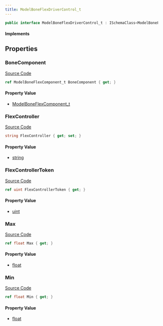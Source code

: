 ```yaml
---
title: ModelBoneFlexDriverControl_t
---
```


```csharp
public interface ModelBoneFlexDriverControl_t : ISchemaClass<ModelBoneFlexDriverControl_t>, ISchemaField, ISchemaClass, INativeHandle
```

#### Implements

## Properties

### BoneComponent

[Source Code](https://github.com/swiftly-solution/swiftlys2/blob/main/managed/src/SwiftlyS2.Generated/Schemas/Interfaces/ModelBoneFlexDriverControl_t.cs#L17)

```csharp
ref ModelBoneFlexComponent_t BoneComponent { get; }
```

#### Property Value

- [ModelBoneFlexComponent_t](/docs/api/shared/schemadefinitions/modelboneflexcomponent_t)

### FlexController

[Source Code](https://github.com/swiftly-solution/swiftlys2/blob/main/managed/src/SwiftlyS2.Generated/Schemas/Interfaces/ModelBoneFlexDriverControl_t.cs#L19)

```csharp
string FlexController { get; set; }
```

#### Property Value

- [string](https://learn.microsoft.com/dotnet/api/system.string)

### FlexControllerToken

[Source Code](https://github.com/swiftly-solution/swiftlys2/blob/main/managed/src/SwiftlyS2.Generated/Schemas/Interfaces/ModelBoneFlexDriverControl_t.cs#L21)

```csharp
ref uint FlexControllerToken { get; }
```

#### Property Value

- [uint](https://learn.microsoft.com/dotnet/api/system.uint32)

### Max

[Source Code](https://github.com/swiftly-solution/swiftlys2/blob/main/managed/src/SwiftlyS2.Generated/Schemas/Interfaces/ModelBoneFlexDriverControl_t.cs#L25)

```csharp
ref float Max { get; }
```

#### Property Value

- [float](https://learn.microsoft.com/dotnet/api/system.single)

### Min

[Source Code](https://github.com/swiftly-solution/swiftlys2/blob/main/managed/src/SwiftlyS2.Generated/Schemas/Interfaces/ModelBoneFlexDriverControl_t.cs#L23)

```csharp
ref float Min { get; }
```

#### Property Value

- [float](https://learn.microsoft.com/dotnet/api/system.single)

